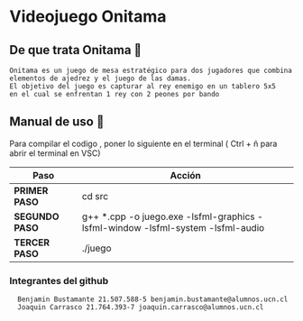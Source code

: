 # Videojuego Onitama 

## De que trata Onitama  🎴
```bison
Onitama es un juego de mesa estratégico para dos jugadores que combina
elementos de ajedrez y el juego de las damas.
El objetivo del juego es capturar al rey enemigo en un tablero 5x5 
en el cual se enfrentan 1 rey con 2 peones por bando
```

## Manual de uso 📖

Para compilar el codigo , poner lo siguiente en el terminal ( Ctrl + ñ  para abrir el terminal en VSC) 



| **Paso**         | **Acción**                                                                                |
| ---------------- | ----------------------------------------------------------------------------------------- |
| **PRIMER PASO**  |  cd src                                                                                   |
| **SEGUNDO PASO** | g++ *.cpp -o juego.exe -lsfml-graphics -lsfml-window -lsfml-system -lsfml-audio           |
| **TERCER PASO**  | ./juego                                                                                   |



### Integrantes del github 
```bison
  Benjamin Bustamante 21.507.588-5 benjamin.bustamante@alumnos.ucn.cl 
  Joaquin Carrasco 21.764.393-7 joaquin.carrasco@alumnos.ucn.cl
```

